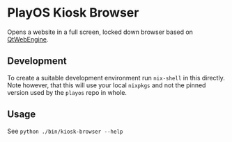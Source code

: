 # PlayOS Kiosk Browser

Opens a website in a full screen, locked down browser based on [QtWebEngine](http://doc.qt.io/qt-5/qtwebengine-index.html).

## Development

To create a suitable development environment run `nix-shell` in this directly. Note however, that this will use your local `nixpkgs` and not the pinned version used by the `playos` repo in whole.

## Usage

See `python ./bin/kiosk-browser --help`
